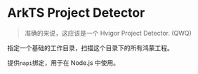 # ArkTS Project Detector

> 准确的来说，这应该是一个 Hvigor Project Detector. (QWQ)

指定一个基础的工作目录，扫描这个目录下的所有鸿蒙工程。

提供`napi`绑定，用于在 Node.js 中使用。